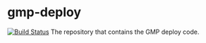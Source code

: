 # gmp-deploy
[![Build Status](http://ci.sagrid.ac.za:8080/job/gmp-deploy/badge/icon)](http://ci.sagrid.ac.za:8080/job/gmp-deploy/)
The repository that contains the GMP deploy code.
